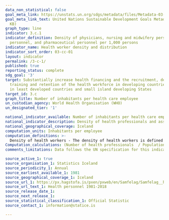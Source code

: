 ```yaml
---
data_non_statistical: false
goal_meta_link: https://unstats.un.org/sdgs/metadata/files/Metadata-03-0C-01.pdf
goal_meta_link_text: United Nations Sustainable Development Goals Metadata (PDF 207
  KB)
graph_type: line
indicator: 3.c.1
indicator_definition: Density of physicians, nursing and midwifery personnel, dentistry
  personnel, and pharmaceutical personnel per 1,000 persons
indicator_name: Health worker density and distribution
indicator_sort_order: 03-cc-01
layout: indicator
permalink: /3-c-1/
published: true
reporting_status: complete
sdg_goal: '3'
target: Substantially increase health financing and the recruitment, development,
  training and retention of the health workforce in developing countries, especially
  in least developed countries and small island developing States
target_id: 3.c
graph_title: Number of inhabitants per health care employee
un_custodian_agency: World Health Organisation (WHO)
un_designated_tier: '1'

national_indicator_available: Number of inhabitants per health care employee
national_indicator_description: Density of health professionals and associate health professionals including physicians, nursing and midwifery personnel, dentistry personnel, and pharmaceutical personnel per 10,000 persons.
national_geographical_coverage: Iceland
computation_units: Inhabitants per employee
computation_definitions: >-
  Density of health workers - The density of health workers is defined as the number of health workers of a given specialization per 10,000 population
Computation_calculations: (Number of health professionals  / Population) * 10,000
comments_limitations: Data follows the UN specification for this indicator. This indicator has been identified in collaboration with topic experts.

source_active_1: true
source_organisation_1: Statistics Iceland
source_periodicity_1: Annual
source_earliest_available_1: 1981
source_geographical_coverage_1: Iceland 
source_url_1: https://px.hagstofa.is/pxen/pxweb/en/Samfelag/Samfelag__heilbrigdismal__heilbrigdisthjonusta/HEI04101.px
source_url_text_1: Health personnel 1981-2018
source_release_date_1: 
source_next_release_1: 
source_statistical_classification_1: Official Statistic
source_contact_1: information@statice.is

---
```

